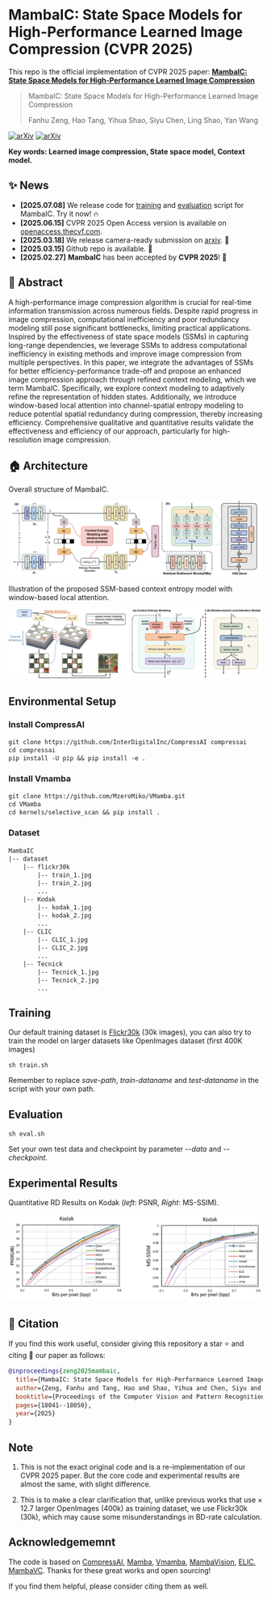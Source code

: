 # MambaIC: State Space Models for High-Performance Learned Image Compression (CVPR 2025)

This repo is the official implementation of CVPR 2025 paper: [**MambaIC: State Space Models for High-Performance Learned Image Compression**](https://arxiv.org/abs/2503.12461)

> MambaIC: State Space Models for High-Performance Learned Image Compression
>
> Fanhu Zeng, Hao Tang, Yihua Shao, Siyu Chen, Ling Shao, Yan Wang

[![arXiv](https://img.shields.io/badge/Arxiv-2503.12461-b31b1b.svg?logo=arXiv)](https://arxiv.org/abs/2503.12461) [![arXiv](https://img.shields.io/badge/TheCVF-Paper-blue.svg?logo=cvf)](https://openaccess.thecvf.com/content/CVPR2025/papers/Zeng_MambaIC_State_Space_Models_for_High-Performance_Learned_Image_Compression_CVPR_2025_paper.pdf)

**Key words: Learned image compression, State space model, Context model.**

## :sparkles: News
- **[2025.07.08]** We release code for [training](#training) and [evaluation](#evaluation) script for MambaIC. Try it now! :fire:
- **[2025.06.15]** CVPR 2025 Open Access version is available on [openaccess.thecvf.com](https://openaccess.thecvf.com/content/CVPR2025/html/Zeng_MambaIC_State_Space_Models_for_High-Performance_Learned_Image_Compression_CVPR_2025_paper.html).
- **[2025.03.18]** We release camera-ready submission on [arxiv](https://arxiv.org/abs/2503.12461). :cake:
- **[2025.03.15]** Github repo is available. :candy:
- **[2025.02.27]** **MambaIC** has been accepted by **CVPR 2025**! :tada:


## :open_book: Abstract
A high-performance image compression algorithm is crucial for real-time information transmission across numerous fields. Despite rapid progress in image compression, computational inefficiency and poor redundancy modeling still pose significant bottlenecks, limiting practical applications. Inspired by the effectiveness of state space models (SSMs) in capturing long-range dependencies, we leverage SSMs to address computational inefficiency in existing methods and improve image compression from multiple perspectives. In this paper, we integrate the advantages of SSMs for better efficiency-performance trade-off and propose an enhanced image compression approach through refined context modeling, which we term MambaIC. Specifically, we explore context modeling to adaptively refine the representation of hidden states. Additionally, we introduce window-based local attention into channel-spatial entropy modeling to reduce potential spatial redundancy during compression, thereby increasing efficiency. Comprehensive qualitative and quantitative results validate the effectiveness and efficiency of our approach, particularly for high-resolution image compression.

## :house: Architecture

Overall structure of MambaIC.

![structure](figures/structure.png)

Illustration of the proposed SSM-based context entropy model with window-based local attention.

![context](figures/context.png)

## Environmental Setup
### Install CompressAI
```
git clone https://github.com/InterDigitalInc/CompressAI compressai
cd compressai
pip install -U pip && pip install -e .
```

### Install Vmamba
```
git clone https://github.com/MzeroMiko/VMamba.git
cd VMamba
cd kernels/selective_scan && pip install .
```
### Dataset

```
MambaIC
|-- dataset
    |-- flickr30k
        |-- train_1.jpg
        |-- train_2.jpg
        ...
    |-- Kodak
        |-- kodak_1.jpg
        |-- kodak_2.jpg
        ...
    |-- CLIC
        |-- CLIC_1.jpg
        |-- CLIC_2.jpg
        ... 
    |-- Tecnick
        |-- Tecnick_1.jpg
        |-- Tecnick_2.jpg
        ...
```


###

## Training 
Our default training dataset is [Flickr30k](https://shannon.cs.illinois.edu/DenotationGraph/) (30k images), you can also try to train the model on larger datasets like OpenImages dataset (first 400K images)
```
sh train.sh
```
Remember to replace *save-path*, *train-dataname* and *test-dataname* in the script with your own path.

## Evaluation
```
sh eval.sh
```
Set your own test data and checkpoint by parameter *--data* and *--checkpoint*.

## Experimental Results

Quantitative RD Results on Kodak (*left*: PSNR, *Right*: MS-SSIM).

![results](figures/results.png)

## :blue_book: Citation
If you find this work useful, consider giving this repository a star :star: and citing :bookmark_tabs: our paper as follows:

```bibtex
@inproceedings{zeng2025mambaic,
  title={MambaIC: State Space Models for High-Performance Learned Image Compression},
  author={Zeng, Fanhu and Tang, Hao and Shao, Yihua and Chen, Siyu and Shao, Ling and Wang, Yan},
  booktitle={Proceedings of the Computer Vision and Pattern Recognition Conference},
  pages={18041--18050},
  year={2025}
}
```

## Note
1. This is not the exact original code and is a re-implementation of our CVPR 2025 paper. But the core code and experimental results are almost the same, with slight difference.

2. This is to make a clear clarification that, unlike previous works that use $\times$ 12.7 larger OpenImages (400k) as training dataset, we use Flickr30k (30k), which may cause some misunderstandings in BD-rate calculation. 

## Acknowledgememnt

The code is based on [CompressAI](https://github.com/InterDigitalInc/CompressAI), [Mamba](https://github.com/state-spaces/mamba), [Vmamba](https://github.com/MzeroMiko/VMamba), [MambaVision](https://github.com/NVlabs/MambaVision), [ELIC](https://github.com/VincentChandelier/ELiC-ReImplemetation), [MambaVC](https://github.com/QinSY123/2024-MambaVC). Thanks for these great works and open sourcing! 

If you find them helpful, please consider citing them as well. 
